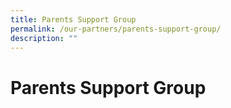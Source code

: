 ```yaml
---
title: Parents Support Group
permalink: /our-partners/parents-support-group/
description: ""
---
```

# **Parents Support Group**